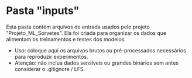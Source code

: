 # Pasta "inputs"

Esta pasta contém arquivos de entrada usados pelo projeto "Projeto_ML_Sorvetes". Ela foi criada para organizar os dados que alimentam os treinamentos e testes dos modelos.

- Uso: coloque aqui os arquivos brutos ou pré-processados necessários para reproduzir experimentos.
- Atenção: não inclua dados sensíveis ou grandes binários sem antes considerar o .gitignore / LFS.

